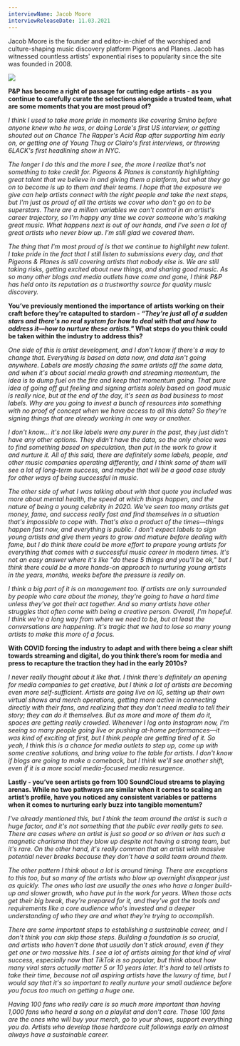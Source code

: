 ```yaml
---
interviewName: Jacob Moore
interviewReleaseDate: 11.03.2021
---
```

Jacob Moore is the founder and editor-in-chief of the worshiped and culture-shaping music discovery platform Pigeons and Planes. Jacob has witnessed countless artists' exponential rises to popularity since the site was founded in 2008.

![](unnamed-5-.jpg)

**P&P has become a right of passage for cutting edge artists - as you continue to carefully curate the selections alongside a trusted team, what are some moments that you are most proud of?**

*I think I used to take more pride in moments like covering Smino before anyone knew who he was, or doing Lorde's first US interview, or getting shouted out on Chance The Rapper's Acid Rap after supporting him early on, or getting one of Young Thug or Clairo's first interviews, or throwing 6LACK's first headlining show in NYC.*

*The longer I do this and the more I see, the more I realize that's not something to take credit for. Pigeons & Planes is constantly highlighting great talent that we believe in and giving them a platform, but what they go on to become is up to them and their teams. I hope that the exposure we give can help artists connect with the right people and take the next steps, but I'm just as proud of all the artists we cover who don't go on to be superstars. There are a million variables we can't control in an artist's career trajectory, so I'm happy any time we cover someone who's making great music. What happens next is out of our hands, and I've seen a lot of great artists who never blow up. I'm still glad we covered them.*

*The thing that I'm most proud of is that we continue to highlight new talent. I take pride in the fact that I still listen to submissions every day, and that Pigeons & Planes is still covering artists that nobody else is. We are still taking risks, getting excited about new things, and sharing good music. As so many other blogs and media outlets have come and gone, I think P&P has held onto its reputation as a trustworthy source for quality music discovery.*

**You’ve previously mentioned the importance of artists working on their craft before they're catapulted to stardom - *“They're just all of a sudden stars and there's no real system for how to deal with that and how to address it—how to nurture these artists."* What steps do you think could be taken within the industry to address this?** 

*One side of this is artist development, and I don't know if there's a way to change that. Everything is based on data now, and data isn't going anywhere. Labels are mostly chasing the same artists off the same data, and when it's about social media growth and streaming momentum, the idea is to dump fuel on the fire and keep that momentum going. That pure idea of going off gut feeling and signing artists solely based on good music is really nice, but at the end of the day, it's seen as bad business to most labels. Why are you going to invest a bunch of resources into something with no proof of concept when we have access to all this data? So they're signing things that are already working in one way or another.*

*I don't know... it's not like labels were any purer in the past, they just didn't have any other options. They didn't have the data, so the only choice was to find something based on speculation, then put in the work to grow it and nurture it. All of this said, there are definitely some labels, people, and other music companies operating differently, and I think some of them will see a lot of long-term success, and maybe that will be a good case study for other ways of being successful in music.*

*The other side of what I was talking about with that quote you included was more about mental health, the speed at which things happen, and the nature of being a young celebrity in 2020. We've seen too many artists get money, fame, and success really fast and find themselves in a situation that's impossible to cope with. That's also a product of the times—things happen fast now, and everything is public. I don't expect labels to sign young artists and give them years to grow and mature before dealing with fame, but I do think there could be more effort to prepare young artists for everything that comes with a successful music career in modern times. It's not an easy answer where it's like "do these 5 things and you'll be ok," but I think there could be a more hands-on approach to nurturing young artists in the years, months, weeks before the pressure is really on.*

*I think a big part of it is on management too. If artists are only surrounded by people who care about the money, they're going to have a hard time unless they've got their act together. And so many artists have other struggles that often come with being a creative person. Overall, I'm hopeful. I think we're a long way from where we need to be, but at least the conversations are happening. It's tragic that we had to lose so many young artists to make this more of a focus.*

**With COVID forcing the industry to adapt and with there being a clear shift towards streaming and digital, do you think there’s room for media and press to recapture the traction they had in the early 2010s?**

*I never really thought about it like that. I think there's definitely an opening for media companies to get creative, but I think a lot of artists are becoming even more self-sufficient. Artists are going live on IG, setting up their own virtual shows and merch operations, getting more active in connecting directly with their fans, and realizing that they don't need media to tell their story; they can do it themselves. But as more and more of them do it, spaces are getting really crowded. Whenever I log onto Instagram now, I'm seeing so many people going live or pushing at-home performances—it was kind of exciting at first, but I think people are getting tired of it. So yeah, I think this is a chance for media outlets to step up, come up with some creative solutions, and bring value to the table for artists. I don't know if blogs are going to make a comeback, but I think we'll see another shift, even if it is a more social media-focused media resurgence.*

**Lastly - you’ve seen artists go from 100 SoundCloud streams to playing arenas. While no two pathways are similar when it comes to scaling an artist’s profile, have you noticed any consistent variables or patterns when it comes to nurturing early buzz into tangible momentum?**

*I've already mentioned this, but I think the team around the artist is such a huge factor, and it's not something that the public ever really gets to see. There are cases where an artist is just so good or so driven or has such a magnetic charisma that they blow up despite not having a strong team, but it's rare. On the other hand, it's really common that an artist with massive potential never breaks because they don't have a solid team around them.*

*The other pattern I think about a lot is around timing. There are exceptions to this too, but so many of the artists who blow up overnight disappear just as quickly. The ones who last are usually the ones who have a longer build-up and slower growth, who have put in the work for years. When those acts get their big break, they're prepared for it, and they've got the tools and requirements like a core audience who's invested and a deeper understanding of who they are and what they're trying to accomplish.*

*There are some important steps to establishing a sustainable career, and I don't think you can skip those steps. Building a foundation is so crucial, and artists who haven't done that usually don't stick around, even if they get one or two massive hits. I see a lot of artists aiming for that kind of viral success, especially now that TikTok is so popular, but think about how many viral stars actually matter 5 or 10 years later. It's hard to tell artists to take their time, because not all aspiring artists have the luxury of time, but I would say that it's so important to really nurture your small audience before you focus too much on getting a huge one.*

*Having 100 fans who really care is so much more important than having 1,000 fans who heard a song on a playlist and don't care. Those 100 fans are the ones who will buy your merch, go to your shows, support everything you do. Artists who develop those hardcore cult followings early on almost always have a sustainable career.*